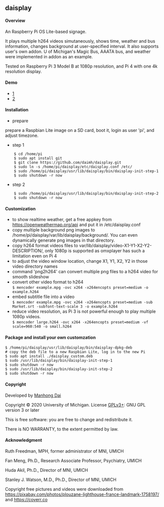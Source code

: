 ## daisplay

#### Overview
An Raspberry Pi OS Lite-based signage. 


It plays multiple h264 videos simutaneously, shows time, weather and bus information, changes background at user-specified interval. It also supports user's own addon. U of Michigan's Magic Bus, AAATA bus, and weather were implemented in addon as an example. 

Tested on Raspberry Pi 3 Model B at 1080p resolution, and Pi 4 with one 4k resolution display.

#### Demo 
- [1](https://youtu.be/7xs4GRC0qHc) 
- [2](https://youtu.be/MaKyHXSJHWM)

#### Installation
* prepare

prepare a Raspbian Lite image on a SD card, boot it, login as user 'pi', and adjust timezone.

* step 1

```
	$ cd /home/pi
	$ sudo apt install git
	$ git clone https://github.com/daimh/daisplay.git
	$ sudo ln -s /home/pi/daisplay/etc/daisplay.conf /etc/
	$ sudo /home/pi/daisplay/usr/lib/daisplay/bin/daisplay-init-step-1
	$ sudo shutdown -r now
```

* step 2

```
	$ sudo /home/pi/daisplay/usr/lib/daisplay/bin/daisplay-init-step-2
	$ sudo shutdown -r now
```

#### Customization 
* to show realtime weather, get a free appkey from <https://openweathermap.org/api> and put it in /etc/daisplay.conf
* copy multiple background png images to /home/pi/daisplay/var/lib/daisplay/background/. You can even dynamically generate png images in that directory.
* copy h264 format videos files to var/lib/daisplay/video-X1-Y1-X2-Y2-DESCRIPTION/, only 1080p is supported as omxplayer has such a limitation even on Pi 4
* to adjust the video window location, change X1, Y1, X2, Y2 in those video directory names
* command 'png2h264' can convert multiple png files to a h264 video for smooth slideshow
* convert other video format to h264  
	`$ mencoder example.mpg -ovc x264 -x264encopts preset=medium -o example.h264`
* embed subtitle file into a video  
	`$ mencoder example.mpg -ovc x264 -x264encopts preset=medium -sub Market.srt -subfont-text-scale 3 -o example.h264`
* reduce video resolution, as Pi 3 is not powerful enough to play multiple 1080p videos.  
	`$ mencoder large.h264 -ovc x264 -x264encopts preset=medium -vf scale=960:540 -o small.h264`

#### Package and install your own customzation
	$ /home/pi/daisplay/usr/lib/daisplay/bin/daisplay-dpkg-deb
	# copy the deb file to a new Raspbian Lite, log in to the new Pi
	$ sudo apt install ./daisplay_custom.deb
	$ sudo /usr/lib/daisplay/bin/daisplay-init-step-1
	$ sudo shutdown -r now
	$ sudo /usr/lib/daisplay/bin/daisplay-init-step-2
	$ sudo shutdown -r now


#### Copyright

Developed by [Manhong Dai](mailto:daimh@umich.edu)

Copyright © 2020 University of Michigan. License [GPLv3+](https://gnu.org/licenses/gpl.html): GNU GPL version 3 or later 

This is free software: you are free to change and redistribute it.

There is NO WARRANTY, to the extent permitted by law.

#### Acknowledgment

Ruth Freedman, MPH, former administrator of MNI, UMICH

Fan Meng, Ph.D., Research Associate Professor, Psychiatry, UMICH

Huda Akil, Ph.D., Director of MNI, UMICH

Stanley J. Watson, M.D., Ph.D., Director of MNI, UMICH

Copyright free pictures and videos were downloaded from <https://pixabay.com/photos/plouzane-lighthouse-france-landmark-1758197/> and <https://coverr.co>
